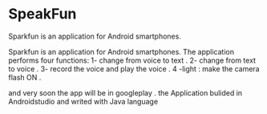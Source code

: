 # SpeakFun
Sparkfun is an application for Android smartphones.

Sparkfun is an application for Android smartphones. 
The application performs four functions:
  1- change from voice to text .
  2- change from text to voice .
  3- record the voice and play the voice .
  4 -light : make the camera flash ON  . 
  
and very soon the app will be in googleplay .
the Application bulided in Androidstudio and writed with Java language  

